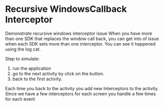 # Recursive WindowsCallback Interceptor
Demonstrate recursive  windows interceptor issue 
When you have more than one SDK that replaces the window call back, you can get into of issue when each SDK sets more than one interceptor.
You can see it happened using the log cat.

Step to simulate:
1. run the application
2. go to the next activity by click on the button.
3. back to the first activity. 

Each time you back to the activity you add new Interceptors to the activity.
Since we have a few interceptors for each screen you handle a few times for each event
